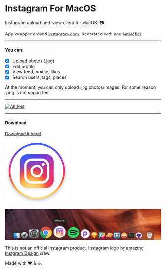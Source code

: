 # Instagram For MacOS 
Instagram upload-and-view client for MacOS. 📷

App wrapper around [instagram.com](https://instagram.com). Generated with and [nativefier](https://github.com/jiahaog/nativefier).

___

#### You can:

- [x] Upload photos (.jpg) 
- [x] Edit profile 
- [x] View feed, profile, likes
- [x] Search users, tags, places

At the moment, you can only upload .jpg photos/images. For some reason .png is not supported. 

___

[![Alt text](https://github.com/LukaMarr/Instagram-for-MacOS/blob/master/Button.png)](https://github.com/LukaMarr/Instagram-for-MacOS)

---

#### Download
[Download it here!](https://github.com/LukaMarr/)<br>

![Instagram for Mac Icon](icon_small.png) <br>

![Icon in dock](icon_dock.png)

This is not an official Instagram product. Instagram logo by amazing [Instgram Design](https://dribbble.com/instagram) crew. <br> 

Made with ❤️ & ☕️. 
